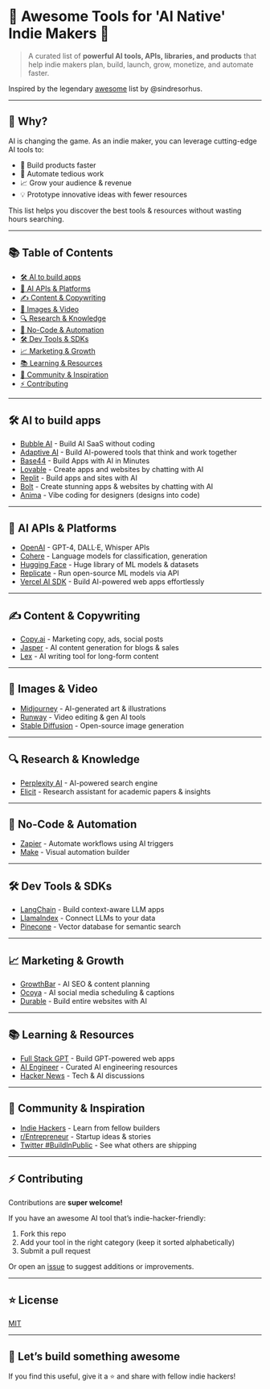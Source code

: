 # 🧠 Awesome Tools for 'AI Native' Indie Makers 🚀

> A curated list of **powerful AI tools, APIs, libraries, and products** that help indie makers plan, build, launch, grow, monetize, and automate faster.

Inspired by the legendary [awesome](https://github.com/sindresorhus/awesome) list by @sindresorhus.

---

## 🌟 Why?

AI is changing the game. As an indie maker, you can leverage cutting-edge AI tools to:

- 🚀 Build products faster
- 🧩 Automate tedious work
- 📈 Grow your audience & revenue
- 💡 Prototype innovative ideas with fewer resources

This list helps you discover the best tools & resources without wasting hours searching.

---

## 📚 Table of Contents

- [🛠 AI to build apps](#-ai-to-build-apps)
- [🤖 AI APIs & Platforms](#-ai-apis--platforms)
- [✍️ Content & Copywriting](#-content--copywriting)
- [🎨 Images & Video](#-images--video)
- [🔍 Research & Knowledge](#-research--knowledge)
- [🧩 No-Code & Automation](#-no-code--automation)
- [🛠 Dev Tools & SDKs](#-dev-tools--sdks)
- [📈 Marketing & Growth](#-marketing--growth)
- [📚 Learning & Resources](#-learning--resources)
- [💬 Community & Inspiration](#-community--inspiration)
- [⚡ Contributing](#-contributing)

---

## 🛠 AI to build apps

- [Bubble AI](https://bubble.io/) - Build AI SaaS without coding
- [Adaptive AI](https://adaptive.ai/) - Build AI-powered tools that think and work together
- [Base44](https://base44.com/) - Build Apps with AI in Minutes
- [Lovable](https://lovable.dev/) - Create apps and websites by chatting with AI
- [Replit](https://replit.com/) - Build apps and sites with AI
- [Bolt](https://bolt.new/) - Create stunning apps & websites by chatting with AI
- [Anima](https://www.animaapp.com/) - Vibe coding for designers (designs into code)

---

## 🤖 AI APIs & Platforms

- [OpenAI](https://openai.com/) - GPT-4, DALL·E, Whisper APIs
- [Cohere](https://cohere.com/) - Language models for classification, generation
- [Hugging Face](https://huggingface.co/) - Huge library of ML models & datasets
- [Replicate](https://replicate.com/) - Run open-source ML models via API
- [Vercel AI SDK](https://vercel.com/ai) - Build AI-powered web apps effortlessly

---

## ✍️ Content & Copywriting

- [Copy.ai](https://www.copy.ai/) - Marketing copy, ads, social posts
- [Jasper](https://www.jasper.ai/) - AI content generation for blogs & sales
- [Lex](https://lex.page/) - AI writing tool for long-form content

---

## 🎨 Images & Video

- [Midjourney](https://www.midjourney.com/) - AI-generated art & illustrations
- [Runway](https://runwayml.com/) - Video editing & gen AI tools
- [Stable Diffusion](https://stability.ai/) - Open-source image generation

---

## 🔍 Research & Knowledge

- [Perplexity AI](https://www.perplexity.ai/) - AI-powered search engine
- [Elicit](https://elicit.com/) - Research assistant for academic papers & insights

---

## 🧩 No-Code & Automation

- [Zapier](https://zapier.com/) - Automate workflows using AI triggers
- [Make](https://www.make.com/) - Visual automation builder

---

## 🛠 Dev Tools & SDKs

- [LangChain](https://python.langchain.com/) - Build context-aware LLM apps
- [LlamaIndex](https://www.llamaindex.ai/) - Connect LLMs to your data
- [Pinecone](https://www.pinecone.io/) - Vector database for semantic search

---

## 📈 Marketing & Growth

- [GrowthBar](https://www.growthbarseo.com/) - AI SEO & content planning
- [Ocoya](https://www.ocoya.com/) - AI social media scheduling & captions
- [Durable](https://durable.co/) - Build entire websites with AI

---

## 📚 Learning & Resources

- [Full Stack GPT](https://fullstackgpt.dev/) - Build GPT-powered web apps
- [AI Engineer](https://ai.engineer/) - Curated AI engineering resources
- [Hacker News](https://news.ycombinator.com/) - Tech & AI discussions

---

## 💬 Community & Inspiration

- [Indie Hackers](https://www.indiehackers.com/) - Learn from fellow builders
- [r/Entrepreneur](https://www.reddit.com/r/Entrepreneur/) - Startup ideas & stories
- [Twitter #BuildInPublic](https://twitter.com/search?q=%23buildinpublic) - See what others are shipping

---

## ⚡ Contributing

Contributions are **super welcome!**

If you have an awesome AI tool that’s indie-hacker-friendly:

1. Fork this repo
2. Add your tool in the right category (keep it sorted alphabetically)
3. Submit a pull request

Or open an [issue](https://github.com/harked/awesome-ai-tools-for-builders/issues) to suggest additions or improvements.

---

## ⭐️ License

[MIT](LICENSE)

---

## 🚀 Let’s build something awesome

If you find this useful, give it a ⭐️ and share with fellow indie hackers!
